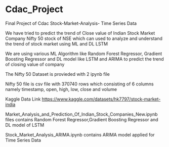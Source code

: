 # Cdac_Project
Final Project of Cdac
Stock-Market-Analysis-
Time Series Data

We have tried to predict the trend of Close value of Indian Stock Market Company Nifty 50 stock of NSE which can used to analyze and understand the trend of stock market using ML and DL LSTM

We are using various ML Algorithm like Random Forest Regressor, Gradient Boosting Regressor and DL model like LSTM and ARIMA to predict the trend of closing value of company

The Nifty 50 Dataset is provieded with 2 ipynb file

Nifty 50 file is csv file with 370740 rows which consisting of 6 columns namely timestamp, open, high, low, close and volume

Kaggle Data Link https://www.kaggle.com/datasets/hk7797/stock-market-india

Market_Analysis_and_Prediction_Of_Indian_Stock_Companies_New.ipynb files contains Random Forest Regressor,Gradient Boosting Regressor and DL model of LSTM

Stock_Market_Analysis_ARIMA.ipynb contains ARIMA model applied for Time Series Data
